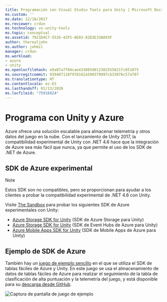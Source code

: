```yaml
---
title: Programación con Visual Studio Tools para Unity | Microsoft Docs
ms.custom: ''
ms.date: 12/18/2017
ms.reviewer: crdun
ms.technology: vs-unity-tools
ms.topic: conceptual
ms.assetid: 7921D4C7-5526-42F5-8E03-82D3E33A893F
author: therealjohn
ms.author: johmil
manager: crdun
ms.workload:
- azure
- unity
ms.openlocfilehash: e9a07a7f04cae433803d012302555821fc851075
ms.sourcegitcommit: 939407118f978162a590379997cb33076c57a707
ms.translationtype: HT
ms.contentlocale: es-ES
ms.lasthandoff: 01/13/2020
ms.locfileid: "75916824"
---
```

# <a name="program-with-unity-and-azure"></a>Programa con Unity y Azure

Azure ofrece una solución escalable para almacenar telemetría y otros datos del juego en la nube. Con el lanzamiento de Unity 2017, la compatibilidad experimental de Unity con .NET 4.6 hace que la integración de Azure sea más fácil que nunca, ya que permite el uso de los SDK de .NET de Azure.

## <a name="experimental-azure-sdks"></a>SDK de Azure experimental

> [!NOTE]
> Estos SDK son no compatibles, pero se proporcionan para ayudar a los clientes a probar la compatibilidad experimental de .NET 4.6 con Unity.

Visite [The Sandbox](/sandbox/) para probar los siguientes SDK de Azure experimentales con Unity:

* [Azure Storage SDK for Unity](/sandbox/gamedev/unity/azure-storage-unity?wt.mc_id=azgamedev-sandbox-brpeek) (SDK de Azure Storage para Unity)
* [Azure Storage SDK for Unity](/sandbox/gamedev/unity/azure-event-hubs-unity?WT.mc_id=azgamedev-sandbox-brpeek) (SDK de Event Hubs de Azure para Unity)
* [Azure Mobile Apps SDK for Unity](/sandbox/gamedev/unity/azure-mobile-apps-unity?WT.mc_id=azgamedev-sandbox-brpeek) (SDK de Mobile Apps de Azure para Unity)

## <a name="azure-sdk-sample"></a>Ejemplo de SDK de Azure

También hay un [juego de ejemplo sencillo](/sandbox/gamedev/unity/samples/azure-mobile-apps-unity-racer) en el que se utiliza el SDK de tablas fáciles de Azure y Unity. En este juego se usa el almacenamiento de datos de tablas fáciles de Azure para realizar el seguimiento de la tabla de clasificación de alta puntuación y la telemetría del juego, y está disponible para su [descarga desde GitHub](https://github.com/BrianPeek/AzureSamples-Unity).

![Captura de pantalla de juego de ejemplo](media/vstu_azure-test-sample-game-image2.png)
